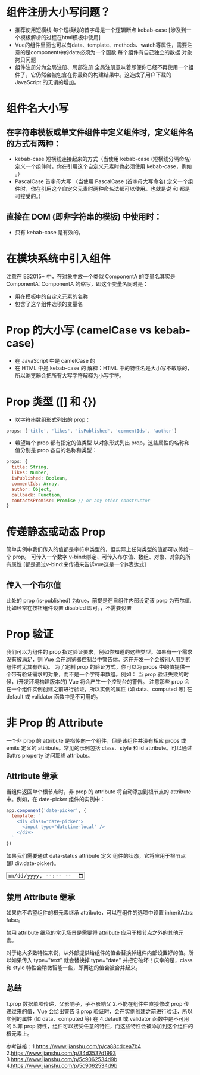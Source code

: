 # 组件注册大小写问题？
* 推荐使用短横线 每个短横线的首字母是一个逻辑断点 kebab-case [涉及到一个模板解析的过程在html模板中使用]
* Vue的组件里面也可以有data、template、methods、watch等属性，需要注意的是component中的data必须为一个函数 每个组件有自己独立的数据 对象拷贝问题
* 组件注册分为全局注册、局部注册 全局注册意味着即便你已经不再使用一个组件了，它仍然会被包含在你最终的构建结果中。这造成了用户下载的 JavaScript 的无谓的增加。

# 组件名大小写
## 在字符串模板或单文件组件中定义组件时，定义组件名的方式有两种：
* kebab-case 短横线连接起来的方式（当使用 kebab-case (短横线分隔命名) 定义一个组件时，你在引用这个自定义元素时也必须使用 kebab-case，例如 <my-component-name>。）
* PascalCase 首字母大写 （当使用 PascalCase (首字母大写命名) 定义一个组件时，你在引用这个自定义元素时两种命名法都可以使用。也就是说 <my-component-name> 和 <MyComponentName> 都是可接受的。）

## 直接在 DOM (即非字符串的模板) 中使用时：
* 只有 kebab-case 是有效的。


# 在模块系统中引入组件
注意在 ES2015+ 中，在对象中放一个类似 ComponentA 的变量名其实是 ComponentA: ComponentA 的缩写，即这个变量名同时是：
* 用在模板中的自定义元素的名称
* 包含了这个组件选项的变量名

# Prop 的大小写 (camelCase vs kebab-case)
* 在 JavaScript 中是 camelCase 的
* 在 HTML 中是 kebab-case 的 
解释：HTML 中的特性名是大小写不敏感的，所以浏览器会把所有大写字符解释为小写字符。

# Prop 类型 ([] 和 {})
* 以字符串数组形式列出的 prop：
```js
props: ['title', 'likes', 'isPublished', 'commentIds', 'author']
```
* 希望每个 prop 都有指定的值类型 以对象形式列出 prop，这些属性的名称和值分别是 prop 各自的名称和类型：
```js
props: {
  title: String,
  likes: Number,
  isPublished: Boolean,
  commentIds: Array,
  author: Object,
  callback: Function,
  contactsPromise: Promise // or any other constructor
}
```

# 传递静态或动态 Prop
简单实例中我们传入的值都是字符串类型的，但实际上任何类型的值都可以传给一个 prop。
可传入一个数字 v-bind:绑定、可传入布尔值、数组、对象、对象的所有属性 [都是通过v-bind:来传递来告诉vue这是一个js表达式]

## 传入一个布尔值
<!-- 包含该 prop 没有值的情况在内，都意味着 `true`。          -->
<!-- 如果没有在 props 中把 is-published 的类型设置为 Boolean，
则这里的值为空字符串，而不是“true”。 -->

<blog-post is-published></blog-post>

此处的 prop (is-published) 为true，前提是在自组件内部设定该 porp 为布尔值.比如经常在按钮组件设置 disabled 即可，<my-button disabled></my-button>，不需要设置 <my-button :disabled="true"></my-button>

# Prop 验证
我们可以为组件的 prop 指定验证要求，例如你知道的这些类型。如果有一个需求没有被满足，则 Vue 会在浏览器控制台中警告你。这在开发一个会被别人用到的组件时尤其有帮助。
为了定制 prop 的验证方式，你可以为 props 中的值提供一个带有验证需求的对象，而不是一个字符串数组。例如：
当 prop 验证失败的时候，(开发环境构建版本的) Vue 将会产生一个控制台的警告。
注意那些 prop 会在一个组件实例创建之前进行验证，所以实例的属性 (如 data、computed 等) 在 default 或 validator 函数中是不可用的。

# 非 Prop 的 Attribute
一个非 prop 的 attribute 是指传向一个组件，但是该组件并没有相应 props 或 emits 定义的 attribute。常见的示例包括 class、style 和 id attribute。可以通过 $attrs property 访问那些 attribute。


## Attribute 继承
当组件返回单个根节点时，非 prop 的 attribute 将自动添加到根节点的 attribute 中。例如，在 date-picker 组件的实例中：
```js
app.component('date-picker', {
  template: `
    <div class="date-picker">
      <input type="datetime-local" />
    </div>
  `
})
```

如果我们需要通过 data-status attribute 定义 <date-picker> 组件的状态，它将应用于根节点 (即 div.date-picker)。

<!-- 具有非 prop 的 attribute 的 date-picker 组件-->
<date-picker data-status="activated"></date-picker>

<!-- 渲染后的 date-picker 组件 -->
<div class="date-picker" data-status="activated">
  <input type="datetime-local" />
</div>

## 禁用 Attribute 继承
如果你不希望组件的根元素继承 attribute，可以在组件的选项中设置 inheritAttrs: false。

禁用 attribute 继承的常见场景是需要将 attribute 应用于根节点之外的其他元素。

对于绝大多数特性来说，从外部提供给组件的值会替换掉组件内部设置好的值。所以如果传入 type="text" 就会替换掉 type="date" 并把它破坏！庆幸的是，class 和 style 特性会稍微智能一些，即两边的值会被合并起来。

## 总结
1.prop 数据单项传递，父影响子，子不影响父
2.不能在组件中直接修改 prop 传递过来的值，Vue 会给出警告
3.prop 验证时，会在实例创建之前进行验证，所以实例的属性 (如 data、computed 等) 在 4.default 或 validator 函数中是不可用的
5.非 prop 特性，组件可以接受任意的特性，而这些特性会被添加到这个组件的根元素上。

参考链接：1.https://www.jianshu.com/p/ca88cdcea7b4 2.https://www.jianshu.com/p/34d3537d1993 3.https://www.jianshu.com/p/5c9062534d9b 4.https://www.jianshu.com/p/5c9062534d9b